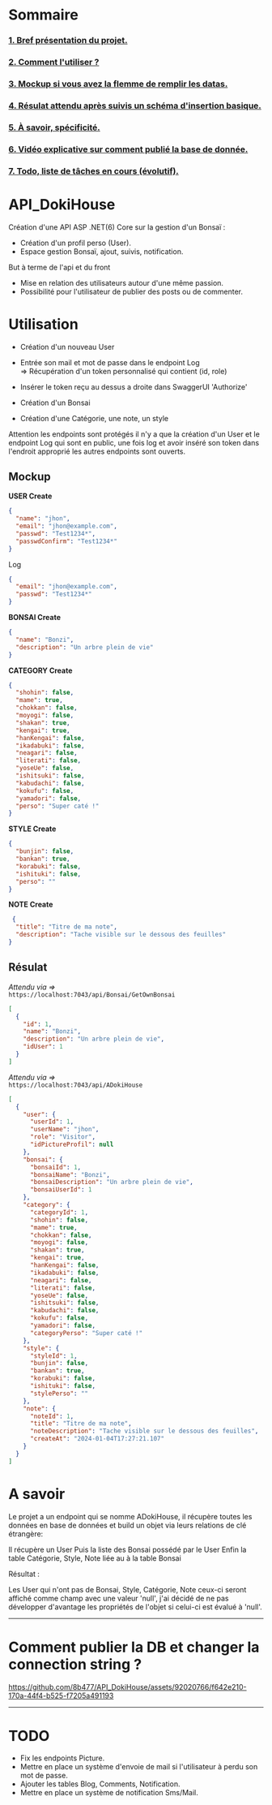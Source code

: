 # Sommaire

### [1. Bref présentation du projet.](#zero) <br>
### [2. Comment l'utiliser ?](#one)  
### [3. Mockup si vous avez la flemme de remplir les datas.](#two)
### [4. Résulat attendu après suivis un schéma d'insertion basique.](#trois)
### [5. À savoir, spécificité.](#four)
### [6. Vidéo explicative sur comment publié la base de donnée.](#five)
### [7. Todo, liste de tâches en cours (évolutif).](#six)


# <a name="zero"> API_DokiHouse </a> 

Création d'une API ASP .NET(6) Core sur la gestion d'un Bonsaï :  

- Création d'un profil perso (User).
- Espace gestion Bonsaï, ajout, suivis, notification.



But à terme de l'api et du front  

- Mise en relation des utilisateurs autour d'une même passion.
- Possibilité pour l'utilisateur de publier des posts ou de commenter.


# <a name="one"> Utilisation </a>

- Création d'un nouveau User
- Entrée son mail et mot de passe dans le endpoint Log  
=> Récupération d'un token personnalisé qui contient (id, role)
- Insérer le token reçu au dessus a droite dans SwaggerUI 'Authorize'

- Création d'un Bonsai
- Création d'une Catégorie, une note, un style

Attention les endpoints sont protégés il n'y a que la création d'un User et le endpoint Log qui sont en public, une fois log et avoir inséré son token dans l'endroit approprié les autres endpoints sont ouverts.

## <a name="two"> Mockup </a>

**USER Create**
```json
{
  "name": "jhon",
  "email": "jhon@example.com",
  "passwd": "Test1234*",
  "passwdConfirm": "Test1234*"
}
```
Log
```json
{
  "email": "jhon@example.com",
  "passwd": "Test1234*"
}
```

**BONSAI Create**
```json
{
  "name": "Bonzi",
  "description": "Un arbre plein de vie"
}
```


**CATEGORY Create**
```json
{
  "shohin": false,
  "mame": true,
  "chokkan": false,
  "moyogi": false,
  "shakan": true,
  "kengai": true,
  "hanKengai": false,
  "ikadabuki": false,
  "neagari": false,
  "literati": false,
  "yoseUe": false,
  "ishitsuki": false,
  "kabudachi": false,
  "kokufu": false,
  "yamadori": false,
  "perso": "Super caté !"
}
```

**STYLE Create**
```json
{
  "bunjin": false,
  "bankan": true,
  "korabuki": false,
  "ishituki": false,
  "perso": ""
}
```


**NOTE Create**
```json
 {
  "title": "Titre de ma note",
  "description": "Tache visible sur le dessous des feuilles"
}
```

## <a name="trois"> Résulat </a>

*Attendu via =>*   
   `https://localhost:7043/api/Bonsai/GetOwnBonsai`
```json
[
  {
    "id": 1,
    "name": "Bonzi",
    "description": "Un arbre plein de vie",
    "idUser": 1
  }
]
```


*Attendu via =>*  
  `https://localhost:7043/api/ADokiHouse`

```json
[
  {
    "user": {
      "userId": 1,
      "userName": "jhon",
      "role": "Visitor",
      "idPictureProfil": null
    },
    "bonsai": {
      "bonsaiId": 1,
      "bonsaiName": "Bonzi",
      "bonsaiDescription": "Un arbre plein de vie",
      "bonsaiUserId": 1
    },
    "category": {
      "categoryId": 1,
      "shohin": false,
      "mame": true,
      "chokkan": false,
      "moyogi": false,
      "shakan": true,
      "kengai": true,
      "hanKengai": false,
      "ikadabuki": false,
      "neagari": false,
      "literati": false,
      "yoseUe": false,
      "ishitsuki": false,
      "kabudachi": false,
      "kokufu": false,
      "yamadori": false,
      "categoryPerso": "Super caté !"
    },
    "style": {
      "styleId": 1,
      "bunjin": false,
      "bankan": true,
      "korabuki": false,
      "ishituki": false,
      "stylePerso": ""
    },
    "note": {
      "noteId": 1,
      "title": "Titre de ma note",
      "noteDescription": "Tache visible sur le dessous des feuilles",
      "createAt": "2024-01-04T17:27:21.107"
    }
  }
]
```

# <a name="four"> A savoir </a>

Le projet a un endpoint qui se nomme ADokiHouse, il récupère toutes les données en base de données et build un objet via leurs relations de clé étrangère:

Il récupère un User
Puis la liste des Bonsai possédé par le User
Enfin la table Catégorie, Style, Note liée au à la table Bonsai

Résultat : 

Les User qui n'ont pas de Bonsai, Style, Catégorie, Note ceux-ci seront affiché comme champ avec une valeur 'null', j'ai décidé de ne pas développer d'avantage les propriétés de l'objet si celui-ci est évalué à 'null'.


--------------------
# <a name="five"> Comment publier la DB et changer la connection string ? </a>

https://github.com/8b477/API_DokiHouse/assets/92020766/f642e210-170a-44f4-b525-f7205a491193


---------------

# <a name="six"> TODO </a>

- Fix les endpoints Picture.
- Mettre en place un système d'envoie de mail si l'utilisateur à perdu son mot de passe.
- Ajouter les tables Blog, Comments, Notification.
- Mettre en place un système de notification Sms/Mail.
